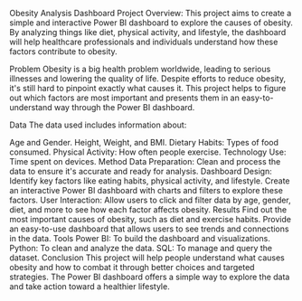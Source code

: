Obesity Analysis Dashboard
Project Overview:
This project aims to create a simple and interactive Power BI dashboard to explore the causes of obesity. By analyzing things like diet, physical activity, and lifestyle, the dashboard will help healthcare professionals and individuals understand how these factors contribute to obesity.

Problem
Obesity is a big health problem worldwide, leading to serious illnesses and lowering the quality of life. Despite efforts to reduce obesity, it's still hard to pinpoint exactly what causes it. This project helps to figure out which factors are most important and presents them in an easy-to-understand way through the Power BI dashboard.

Data
The data used includes information about:

Age and Gender.
Height, Weight, and BMI.
Dietary Habits: Types of food consumed.
Physical Activity: How often people exercise.
Technology Use: Time spent on devices.
Method
Data Preparation: Clean and process the data to ensure it's accurate and ready for analysis.
Dashboard Design:
Identify key factors like eating habits, physical activity, and lifestyle.
Create an interactive Power BI dashboard with charts and filters to explore these factors.
User Interaction: Allow users to click and filter data by age, gender, diet, and more to see how each factor affects obesity.
Results
Find out the most important causes of obesity, such as diet and exercise habits.
Provide an easy-to-use dashboard that allows users to see trends and connections in the data.
Tools
Power BI: To build the dashboard and visualizations.
Python: To clean and analyze the data.
SQL: To manage and query the dataset.
Conclusion
This project will help people understand what causes obesity and how to combat it through better choices and targeted strategies. The Power BI dashboard offers a simple way to explore the data and take action toward a healthier lifestyle.

